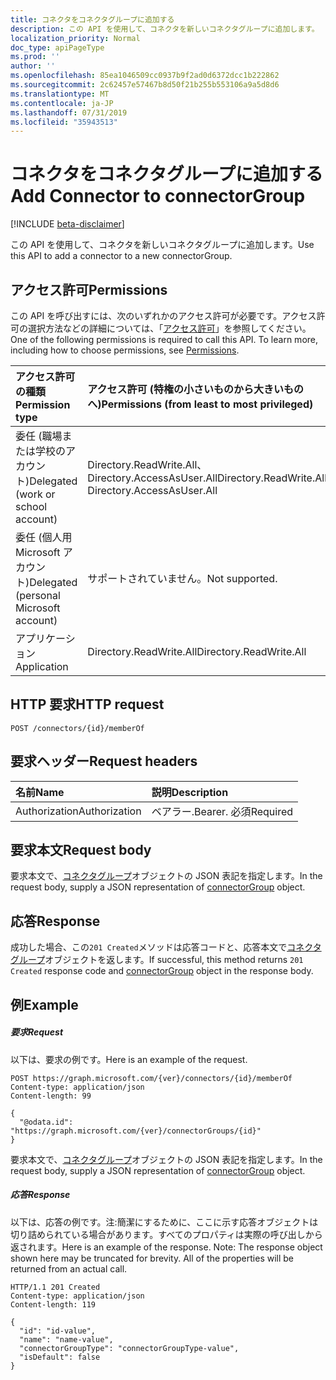 ```yaml
---
title: コネクタをコネクタグループに追加する
description: この API を使用して、コネクタを新しいコネクタグループに追加します。
localization_priority: Normal
doc_type: apiPageType
ms.prod: ''
author: ''
ms.openlocfilehash: 85ea1046509cc0937b9f2ad0d6372dcc1b222862
ms.sourcegitcommit: 2c62457e57467b8d50f21b255b553106a9a5d8d6
ms.translationtype: MT
ms.contentlocale: ja-JP
ms.lasthandoff: 07/31/2019
ms.locfileid: "35943513"
---
```

# <a name="add-connector-to-connectorgroup"></a><span data-ttu-id="67b44-103">コネクタをコネクタグループに追加する</span><span class="sxs-lookup"><span data-stu-id="67b44-103">Add Connector to connectorGroup</span></span>

[!INCLUDE [beta-disclaimer](../../includes/beta-disclaimer.md)]

<span data-ttu-id="67b44-104">この API を使用して、コネクタを新しいコネクタグループに追加します。</span><span class="sxs-lookup"><span data-stu-id="67b44-104">Use this API to add a connector to a new connectorGroup.</span></span>
## <a name="permissions"></a><span data-ttu-id="67b44-105">アクセス許可</span><span class="sxs-lookup"><span data-stu-id="67b44-105">Permissions</span></span>
<span data-ttu-id="67b44-p101">この API を呼び出すには、次のいずれかのアクセス許可が必要です。アクセス許可の選択方法などの詳細については、「[アクセス許可](/graph/permissions-reference)」を参照してください。</span><span class="sxs-lookup"><span data-stu-id="67b44-p101">One of the following permissions is required to call this API. To learn more, including how to choose permissions, see [Permissions](/graph/permissions-reference).</span></span>

|<span data-ttu-id="67b44-108">アクセス許可の種類</span><span class="sxs-lookup"><span data-stu-id="67b44-108">Permission type</span></span>      | <span data-ttu-id="67b44-109">アクセス許可 (特権の小さいものから大きいものへ)</span><span class="sxs-lookup"><span data-stu-id="67b44-109">Permissions (from least to most privileged)</span></span>              |
|:--------------------|:---------------------------------------------------------|
|<span data-ttu-id="67b44-110">委任 (職場または学校のアカウント)</span><span class="sxs-lookup"><span data-stu-id="67b44-110">Delegated (work or school account)</span></span> | <span data-ttu-id="67b44-111">Directory.ReadWrite.All、Directory.AccessAsUser.All</span><span class="sxs-lookup"><span data-stu-id="67b44-111">Directory.ReadWrite.All, Directory.AccessAsUser.All</span></span>    |
|<span data-ttu-id="67b44-112">委任 (個人用 Microsoft アカウント)</span><span class="sxs-lookup"><span data-stu-id="67b44-112">Delegated (personal Microsoft account)</span></span> | <span data-ttu-id="67b44-113">サポートされていません。</span><span class="sxs-lookup"><span data-stu-id="67b44-113">Not supported.</span></span>    |
|<span data-ttu-id="67b44-114">アプリケーション</span><span class="sxs-lookup"><span data-stu-id="67b44-114">Application</span></span> | <span data-ttu-id="67b44-115">Directory.ReadWrite.All</span><span class="sxs-lookup"><span data-stu-id="67b44-115">Directory.ReadWrite.All</span></span> |

## <a name="http-request"></a><span data-ttu-id="67b44-116">HTTP 要求</span><span class="sxs-lookup"><span data-stu-id="67b44-116">HTTP request</span></span>
<!-- { "blockType": "ignored" } -->
```http
POST /connectors/{id}/memberOf

```
## <a name="request-headers"></a><span data-ttu-id="67b44-117">要求ヘッダー</span><span class="sxs-lookup"><span data-stu-id="67b44-117">Request headers</span></span>
| <span data-ttu-id="67b44-118">名前</span><span class="sxs-lookup"><span data-stu-id="67b44-118">Name</span></span>       | <span data-ttu-id="67b44-119">説明</span><span class="sxs-lookup"><span data-stu-id="67b44-119">Description</span></span>|
|:---------------|:----------|
| <span data-ttu-id="67b44-120">Authorization</span><span class="sxs-lookup"><span data-stu-id="67b44-120">Authorization</span></span>  | <span data-ttu-id="67b44-121">ベアラー.</span><span class="sxs-lookup"><span data-stu-id="67b44-121">Bearer.</span></span> <span data-ttu-id="67b44-122">必須</span><span class="sxs-lookup"><span data-stu-id="67b44-122">Required</span></span>|

## <a name="request-body"></a><span data-ttu-id="67b44-123">要求本文</span><span class="sxs-lookup"><span data-stu-id="67b44-123">Request body</span></span>
<span data-ttu-id="67b44-124">要求本文で、[コネクタグループ](../resources/connectorgroup.md)オブジェクトの JSON 表記を指定します。</span><span class="sxs-lookup"><span data-stu-id="67b44-124">In the request body, supply a JSON representation of [connectorGroup](../resources/connectorgroup.md) object.</span></span>

## <a name="response"></a><span data-ttu-id="67b44-125">応答</span><span class="sxs-lookup"><span data-stu-id="67b44-125">Response</span></span>

<span data-ttu-id="67b44-126">成功した場合、この`201 Created`メソッドは応答コードと、応答本文で[コネクタグループ](../resources/connectorgroup.md)オブジェクトを返します。</span><span class="sxs-lookup"><span data-stu-id="67b44-126">If successful, this method returns `201 Created` response code and [connectorGroup](../resources/connectorgroup.md) object in the response body.</span></span>

## <a name="example"></a><span data-ttu-id="67b44-127">例</span><span class="sxs-lookup"><span data-stu-id="67b44-127">Example</span></span>
##### <a name="request"></a><span data-ttu-id="67b44-128">要求</span><span class="sxs-lookup"><span data-stu-id="67b44-128">Request</span></span>
<span data-ttu-id="67b44-129">以下は、要求の例です。</span><span class="sxs-lookup"><span data-stu-id="67b44-129">Here is an example of the request.</span></span>
<!-- {
  "blockType": "request",
  "name": "create_connectorgroup_from_connector"
}-->
```http
POST https://graph.microsoft.com/{ver}/connectors/{id}/memberOf
Content-type: application/json
Content-length: 99

{
  "@odata.id": "https://graph.microsoft.com/{ver}/connectorGroups/{id}"
}
```
<span data-ttu-id="67b44-130">要求本文で、[コネクタグループ](../resources/connectorgroup.md)オブジェクトの JSON 表記を指定します。</span><span class="sxs-lookup"><span data-stu-id="67b44-130">In the request body, supply a JSON representation of [connectorGroup](../resources/connectorgroup.md) object.</span></span>
##### <a name="response"></a><span data-ttu-id="67b44-131">応答</span><span class="sxs-lookup"><span data-stu-id="67b44-131">Response</span></span>
<span data-ttu-id="67b44-p103">以下は、応答の例です。注:簡潔にするために、ここに示す応答オブジェクトは切り詰められている場合があります。すべてのプロパティは実際の呼び出しから返されます。</span><span class="sxs-lookup"><span data-stu-id="67b44-p103">Here is an example of the response. Note: The response object shown here may be truncated for brevity. All of the properties will be returned from an actual call.</span></span>
<!-- {
  "blockType": "response",
  "truncated": true,
  "@odata.type": "microsoft.graph.connectorGroup"
} -->
```http
HTTP/1.1 201 Created
Content-type: application/json
Content-length: 119

{
  "id": "id-value",
  "name": "name-value",
  "connectorGroupType": "connectorGroupType-value",
  "isDefault": false
}
```

<!-- uuid: 8fcb5dbc-d5aa-4681-8e31-b001d5168d79
2015-10-25 14:57:30 UTC -->
<!--
{
  "type": "#page.annotation",
  "description": "Create connectorGroup",
  "keywords": "",
  "section": "documentation",
  "tocPath": "",
  "suppressions": []
}
-->
